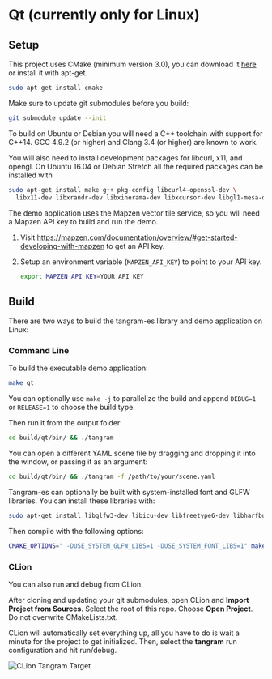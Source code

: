 Qt (currently only for Linux)
============================

## Setup ##

This project uses CMake (minimum version 3.0), you can download it [here](http://www.cmake.org/download/) or install it with apt-get.

```bash
sudo apt-get install cmake
```

Make sure to update git submodules before you build:

```bash
git submodule update --init
```

To build on Ubuntu or Debian you will need a C++ toolchain with support for C++14. GCC 4.9.2 (or higher) and Clang 3.4 (or higher) are known to work.

You will also need to install development packages for libcurl, x11, and opengl. On Ubuntu 16.04 or Debian Stretch all the required packages can be installed with

```bash
sudo apt-get install make g++ pkg-config libcurl4-openssl-dev \
  libx11-dev libxrandr-dev libxinerama-dev libxcursor-dev libgl1-mesa-dev
```

The demo application uses the Mapzen vector tile service, so you will need a Mapzen API key to build and run the demo. 

 1. Visit https://mapzen.com/documentation/overview/#get-started-developing-with-mapzen to get an API key.

 2. Setup an environment variable (`MAPZEN_API_KEY`) to point to your API key.
    ```bash
    export MAPZEN_API_KEY=YOUR_API_KEY
    ```

## Build ##

There are two ways to build the tangram-es library and demo application on Linux:

### Command Line ###

To build the executable demo application:

```bash
make qt
```

You can optionally use `make -j` to parallelize the build and append `DEBUG=1` or `RELEASE=1` to choose the build type.

Then run it from the output folder:

```bash
cd build/qt/bin/ && ./tangram
```

You can open a different YAML scene file by dragging and dropping it into the window, or passing it as an argument:

```bash
cd build/qt/bin/ && ./tangram -f /path/to/your/scene.yaml
```

Tangram-es can optionally be built with system-installed font and GLFW libraries. You can install these libraries with:

```bash
sudo apt-get install libglfw3-dev libicu-dev libfreetype6-dev libharfbuzz-dev
```

Then compile with the following options:

```bash
CMAKE_OPTIONS=" -DUSE_SYSTEM_GLFW_LIBS=1 -DUSE_SYSTEM_FONT_LIBS=1" make qt
```

### CLion ###

You can also run and debug from CLion.

After cloning and updating your git submodules, open CLion and __Import Project from Sources__. Select the root of this repo. Choose __Open Project__. Do not overwrite CMakeLists.txt.

CLion will automatically set everything up, all you have to do is wait a minute for the project to get initialized. Then, select the __tangram__ run configuration and hit run/debug.

![CLion Tangram Target](../../images/clion-tangram-target.png)
